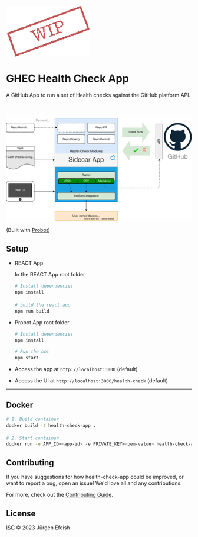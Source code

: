 ![wip](docs/images/WIP.png)

# GHEC Health Check App

 A GitHub App  to run a set of Health checks against the GitHub platform API.
<br><br><br>

![diagram](docs/images/architecture.svg)

(Built with [Probot](https://github.com/probot/probot))

## Setup

- REACT App

    In the REACT App root folder

    ```sh
    # Install dependencies
    npm install

    # build the react app
    npm run build
    ```

- Probot App root folder

    ```sh
    # Install dependencies
    npm install
    ```

    ```sh
    # Run the bot
    npm start
    ```

- Access the app at `http://localhost:3000` (default)
- Access the UI at `http://localhost:3000/health-check` (default)

---

## Docker

```sh
# 1. Build container
docker build -t health-check-app .

# 2. Start container
docker run -e APP_ID=<app-id> -e PRIVATE_KEY=<pem-value> health-check-app
```

## Contributing

If you have suggestions for how health-check-app could be improved, or want to report a bug, open an issue! We'd love all and any contributions.

For more, check out the [Contributing Guide](CONTRIBUTING.md).

## License

[ISC](LICENSE) © 2023 Jürgen Efeish
